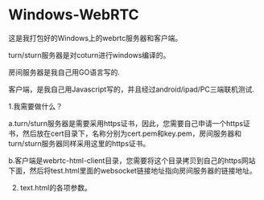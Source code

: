 # Windows-WebRTC
这是我打包好的Windows上的webrtc服务器和客户端。 

turn/sturn服务器是对coturn进行windows编译的。

房间服务器是我自己用GO语言写的.

客户端，是我自己用Javascript写的，并且经过android/ipad/PC三端联机测试.

1.我需要做什么？

  a.turn/sturn服务器是需要采用https证书，因此，您需要自己申请一个https证书，然后放在cert目录下，名称分别为cert.pem和key.pem，房间服务器和turn/sturn服务器同样采用这里的https证书。
  
  b.客户端是webrtc-html-client目录，您需要将这个目录拷贝到自己的https网站下面，然后将test.html里面的websocket链接地址指向房间服务器的链接地址。

2. text.html的各项参数。

  
  
 
